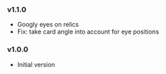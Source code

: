 ### v1.1.0
* Googly eyes on relics
* Fix: take card angle into account for eye positions

### v1.0.0
* Initial version
